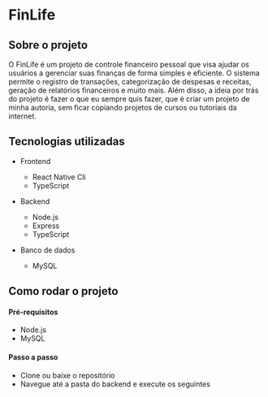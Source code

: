 # FinLife

## Sobre o projeto


O FinLife é um projeto de controle financeiro pessoal que visa ajudar os usuários a gerenciar suas finanças de forma simples e eficiente. O sistema permite o registro de transações, categorização de despesas e receitas, geração de relatórios financeiros e muito mais.
Além disso, a ideia por trás do projeto é fazer o que eu sempre quis fazer, que é criar um projeto de minha autoria, sem ficar copiando projetos de cursos ou tutoriais da internet.

## Tecnologias utilizadas

- Frontend
    - React Native Cli
    - TypeScript

- Backend
    - Node.js
    - Express
    - TypeScript

- Banco de dados
    - MySQL



## Como rodar o projeto
#### Pré-requisitos
- Node.js
- MySQL

#### Passo a passo
 - Clone ou baixe o repositório
 - Navegue até a pasta do backend e execute os seguintes


